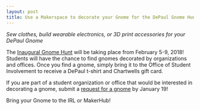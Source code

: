 ```yaml
---
layout: post
title: Use a Makerspace to decorate your Gnome for the DePaul Gnome Hunt
---
```


*Sew clothes, build wearable electronics, or 3D print accessories for your DePaul Gnome*  

The [Inaugural Gnome Hunt](https://orgsync.com/29891/news_posts) will be taking place from February 5-9, 2018! Students will have the chance to find gnomes decorated by organizations and offices. Once you find a gnome, simply bring it to the Office of Student Involvement to receive a DePaul t-shirt and Chartwells gift card.

If you are part of a student organization or office that would be interested in decorating a gnome, submit a [request for a gnome](http://orgsync.com/121494/forms/297481) by January 19!

Bring your Gnome to the IRL or MakerHub!  
